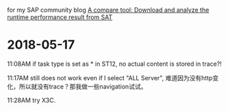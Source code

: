 for my SAP community blog [A compare tool: Download and analyze the runtime performance result from SAT](https://blogs.sap.com/2013/11/21/a-compare-tool-download-and-analyze-the-runtime-performance-result-from-sat/)

# 2018-05-17

11:08AM if task type is set as * in ST12, no actual content is stored in trace?!

11:17AM still does not work even if I select "ALL Server", 难道因为没有http变化，所以就没有trace？那我做一些navigation试试。

11:28AM try X3C.